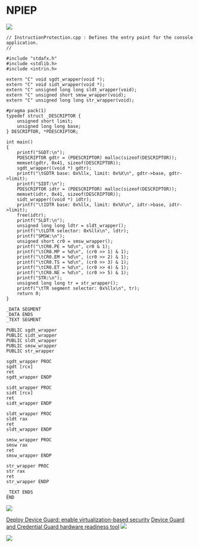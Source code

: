 # NPIEP

![](https://github.com/sam-b/windows_kernel_address_leaks/raw/master/notes/screenshots/npiep_definition.PNG)

```
// InstructionProtection.cpp : Defines the entry point for the console application.
//

#include "stdafx.h"
#include <stdlib.h>
#include <intrin.h>

extern "C" void sgdt_wrapper(void *);
extern "C" void sidt_wrapper(void *);
extern "C" unsigned long long sldt_wrapper(void);
extern "C" unsigned short smsw_wrapper(void);
extern "C" unsigned long long str_wrapper(void);

#pragma pack(1)
typedef struct _DESCRIPTOR {
	unsigned short limit;
	unsigned long long base;
} DESCRIPTOR, *PDESCRIPTOR;

int main()
{
	printf("SGDT:\n");
	PDESCRIPTOR gdtr = (PDESCRIPTOR) malloc(sizeof(DESCRIPTOR));
	memset(gdtr, 0x41, sizeof(DESCRIPTOR));
	sgdt_wrapper((void *) gdtr);
	printf("\tGDTR base: 0x%llx, limit: 0x%X\n", gdtr->base, gdtr->limit);
	printf("SIDT:\n");
	PDESCRIPTOR idtr = (PDESCRIPTOR) malloc(sizeof(DESCRIPTOR));
	memset(idtr, 0x41, sizeof(DESCRIPTOR));
	sidt_wrapper((void *) idtr);
	printf("\tIDTR base: 0x%llx, limit: 0x%X\n", idtr->base, idtr->limit);
	free(idtr);
	printf("SLDT:\n");
	unsigned long long ldtr = sldt_wrapper();
	printf("\tLDTR selector: 0x%llx\n", ldtr);
	printf("SMSW:\n");
	unsigned short cr0 = smsw_wrapper();
	printf("\tCR0.PE = %d\n", cr0 & 1);
	printf("\tCR0.MP = %d\n", (cr0 >> 1) & 1);
	printf("\tCR0.EM = %d\n", (cr0 >> 2) & 1);
	printf("\tCR0.TS = %d\n", (cr0 >> 3) & 1);
	printf("\tCR0.ET = %d\n", (cr0 >> 4) & 1);
	printf("\tCR0.NE = %d\n", (cr0 >> 5) & 1);
	printf("STR:\n");
	unsigned long long tr = str_wrapper();
	printf("\tTR segment selector: 0x%llx\n", tr);
    return 0;
}
```


```
_DATA SEGMENT
_DATA ENDS
_TEXT SEGMENT

PUBLIC sgdt_wrapper
PUBLIC sidt_wrapper
PUBLIC sldt_wrapper
PUBLIC smsw_wrapper
PUBLIC str_wrapper

sgdt_wrapper PROC
sgdt [rcx]
ret
sgdt_wrapper ENDP

sidt_wrapper PROC
sidt [rcx]
ret
sidt_wrapper ENDP

sldt_wrapper PROC
sldt rax
ret
sldt_wrapper ENDP

smsw_wrapper PROC
smsw rax
ret
smsw_wrapper ENDP

str_wrapper PROC
str rax
ret
str_wrapper ENDP

_TEXT ENDS
END
```

![](https://github.com/sam-b/windows_kernel_address_leaks/raw/master/notes/screenshots/test_no_vbs.PNG)


[Deploy Device Guard: enable virtualization-based security](https://docs.microsoft.com/en-us/windows/device-security/device-guard/deploy-device-guard-enable-virtualization-based-security)
[Device Guard and Credential Guard hardware readiness tool](https://www.microsoft.com/en-us/download/details.aspx?id=53337)
![](https://github.com/sam-b/windows_kernel_address_leaks/raw/master/notes/screenshots/test_vbs.PNG)

![](https://github.com/sam-b/windows_kernel_address_leaks/raw/master/notes/screenshots/umip_definition.PNG)